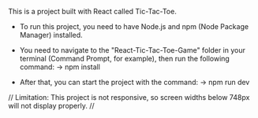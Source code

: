 This is a project built with React called Tic-Tac-Toe.

- To run this project, you need to have Node.js and npm (Node Package Manager) installed.

- You need to navigate to the "React-Tic-Tac-Toe-Game" folder in your terminal (Command Prompt, for example), then run the following command:
-> npm install

- After that, you can start the project with the command:
-> npm run dev



// Limitation: This project is not responsive, so screen widths below 748px will not display properly. //